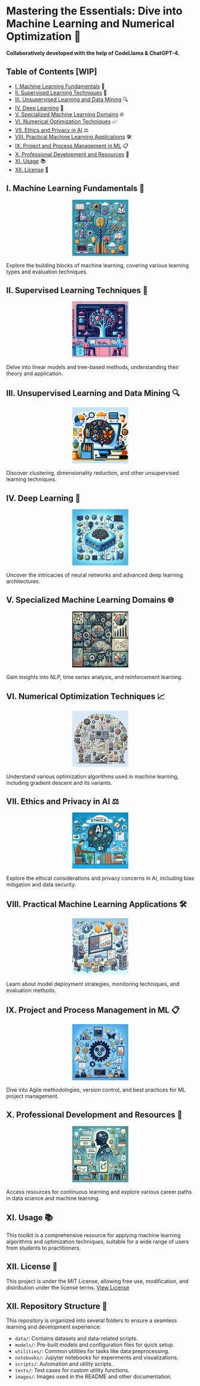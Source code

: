 # Mastering the Essentials: Dive into Machine Learning and Numerical Optimization 🚀
**Collaboratively developed with the help of CodeLlama & ChatGPT-4.**

## Table of Contents [WIP]
- [I. Machine Learning Fundamentals](#i-machine-learning-fundamentals) 📘
- [II. Supervised Learning Techniques](#ii-supervised-learning-techniques) 🤖
- [III. Unsupervised Learning and Data Mining](#iii-unsupervised-learning-and-data-mining) 🔍
- [IV. Deep Learning](#iv-deep-learning) 🧠
- [V. Specialized Machine Learning Domains](#v-specialized-machine-learning-domains) 🌐
- [VI. Numerical Optimization Techniques](#vi-numerical-optimization-techniques) 📈
- [VII. Ethics and Privacy in AI](#vii-ethics-and-privacy-in-ai) ⚖️
- [VIII. Practical Machine Learning Applications](#viii-practical-machine-learning-applications) 🛠️
- [IX. Project and Process Management in ML](#ix-project-and-process-management-in-ml) 📋
- [X. Professional Development and Resources](#x-professional-development-and-resources) 💼
- [XI. Usage](#xi-usage) 📚
- [XII. License](#xii-license) 📄

## I. Machine Learning Fundamentals 📘
<p align="center">
  <img src="images/ml-fundamentals.png" width="150" alt="ML Fundamentals">
</p>
Explore the building blocks of machine learning, covering various learning types and evaluation techniques.

## II. Supervised Learning Techniques 🤖
<p align="center">
  <img src="images/supervised-learning.png" width="150" alt="Supervised Learning">
</p>
Delve into linear models and tree-based methods, understanding their theory and application.

## III. Unsupervised Learning and Data Mining 🔍
<p align="center">
  <img src="images/unsupervised-learning.png" width="150" alt="Unsupervised Learning">
</p>
Discover clustering, dimensionality reduction, and other unsupervised learning techniques.

## IV. Deep Learning 🧠
<p align="center">
  <img src="images/deep-learning.png" width="150" alt="Deep Learning">
</p>
Uncover the intricacies of neural networks and advanced deep learning architectures.

## V. Specialized Machine Learning Domains 🌐
<p align="center">
  <img src="images/specialized-domains.png" width="150" alt="Specialized Domains">
</p>
Gain insights into NLP, time series analysis, and reinforcement learning.

## VI. Numerical Optimization Techniques 📈
<p align="center">
  <img src="images/optimization.png" width="150" alt="Numerical Optimization">
</p>
Understand various optimization algorithms used in machine learning, including gradient descent and its variants.

## VII. Ethics and Privacy in AI ⚖️
<p align="center">
  <img src="images/ethics.png" width="150" alt="Ethics in AI">
</p>
Explore the ethical considerations and privacy concerns in AI, including bias mitigation and data security.

## VIII. Practical Machine Learning Applications 🛠️
<p align="center">
  <img src="images/practical-applications.png" width="150" alt="Practical Applications">
</p>
Learn about model deployment strategies, monitoring techniques, and evaluation methods.

## IX. Project and Process Management in ML 📋
<p align="center">
  <img src="images/project-management.png" width="150" alt="Project Management">
</p>
Dive into Agile methodologies, version control, and best practices for ML project management.

## X. Professional Development and Resources 💼
<p align="center">
  <img src="images/professional-development.png" width="150" alt="Professional Development">
</p>
Access resources for continuous learning and explore various career paths in data science and machine learning.

## XI. Usage 📚
This toolkit is a comprehensive resource for applying machine learning algorithms and optimization techniques, suitable for a wide range of users from students to practitioners.

## XII. License 📄
This project is under the MIT License, allowing free use, modification, and distribution under the license terms.
[View License](https://github.com/mburakbozbey/ml-optimization-toolkit/blob/main/LICENSE)

## XII. Repository Structure 📂
This repository is organized into several folders to ensure a seamless learning and development experience:

- `data/`: Contains datasets and data-related scripts.
- `models/`: Pre-built models and configuration files for quick setup.
- `utilities/`: Common utilities for tasks like data preprocessing.
- `notebooks/`: Jupyter notebooks for experiments and visualizations.
- `scripts/`: Automation and utility scripts.
- `tests/`: Test cases for custom utility functions.
- `images/`: Images used in the README and other documentation.